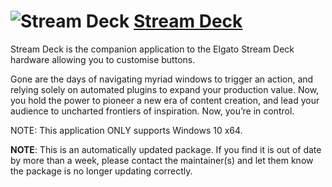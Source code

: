 # ![Stream Deck](https://cdn.jsdelivr.net/gh/pauby/ChocoPackages@f08050f3/icons/streamdeck.png "Stream Deck Logo") [Stream Deck](https://chocolatey.org/packages/streamdeck)

Stream Deck is the companion application to the Elgato Stream Deck hardware allowing you to customise buttons.
    
Gone are the days of navigating myriad windows to trigger an action, and relying solely on automated plugins to expand your production value. Now, you hold the power to pioneer a new era of content creation, and lead your audience to uncharted frontiers of inspiration. Now, you’re in control.

NOTE: This application ONLY supports Windows 10 x64.

**NOTE**: This is an automatically updated package. If you find it is out of date by more than a week, please contact the maintainer(s) and let them know the package is no longer updating correctly.